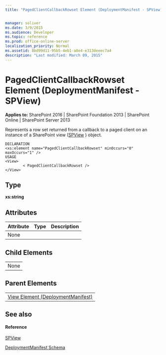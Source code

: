 ```yaml
---
title: "PagedClientCallbackRowset Element (DeploymentManifest - SPView)"


manager: soliver
ms.date: 3/9/2015
ms.audience: Developer
ms.topic: reference
ms.prod: office-online-server
localization_priority: Normal
ms.assetid: 8bd99d11-95b5-4eb1-a8e4-e313deeec7a4
description: "Last modified: March 09, 2015"
---
```


# PagedClientCallbackRowset Element (DeploymentManifest - SPView)

 
  
 **Applies to:** SharePoint 2016 | SharePoint Foundation 2013 | SharePoint Online | SharePoint Server 2013 
  
Represents a row set returned from a callback to a paged client on an instance of a SharePoint view ([SPView](https://msdn.microsoft.com/library/Microsoft.SharePoint.SPView.aspx) ) object. 
  
```
DECLARATION
<xs:element name="PagedClientCallbackRowset" minOccurs="0" maxOccurs="1" />
USAGE
<View>
        < PagedClientCallbackRowset />
</View>

```

## Type

 **xs:string**
  
## Attributes

|**Attribute**|**Type**|**Description**|
|:-----|:-----|:-----|
|None  <br/> |||
   
## Child Elements

||
|:-----|
|None |
   
## Parent Elements

||
|:-----|
|[View Element (DeploymentManifest)](view-element-deploymentmanifest.md)|
   
## See also

#### Reference

[SPView](https://msdn.microsoft.com/library/Microsoft.SharePoint.SPView.aspx)


[DeploymentManifest Schema](deploymentmanifest-schema.md)

